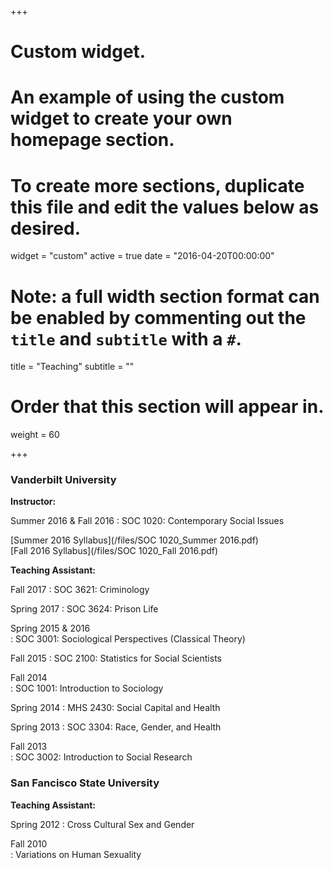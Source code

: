 +++
# Custom widget.
# An example of using the custom widget to create your own homepage section.
# To create more sections, duplicate this file and edit the values below as desired.
widget = "custom"
active = true
date = "2016-04-20T00:00:00"

# Note: a full width section format can be enabled by commenting out the `title` and `subtitle` with a `#`.
title = "Teaching"
subtitle = ""

# Order that this section will appear in.
weight = 60

+++


### Vanderbilt University

**Instructor:**

Summer 2016 & Fall 2016
: SOC 1020: Contemporary Social Issues

[Summer 2016 Syllabus](/files/SOC 1020_Summer 2016.pdf)  
[Fall 2016 Syllabus](/files/SOC 1020_Fall 2016.pdf)

**Teaching Assistant:**

Fall 2017
: SOC 3621: Criminology

Spring 2017	
: SOC 3624: Prison Life

Spring 2015 & 2016	
: SOC 3001: Sociological Perspectives (Classical Theory)

Fall 2015
: SOC 2100: Statistics for Social Scientists

Fall 2014	
: SOC 1001: Introduction to Sociology

Spring 2014	
: MHS 2430: Social Capital and Health

Spring 2013	
: SOC 3304: Race, Gender, and Health

Fall 2013	
: SOC 3002: Introduction to Social Research

### San Fancisco State University

**Teaching Assistant:**

Spring 2012	
: Cross Cultural Sex and Gender

Fall 2010	
: Variations on Human Sexuality




